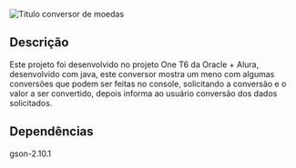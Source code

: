 ![Titulo conversor de moedas](https://github.com/thiagotmdev/Conversor-de-moedas/assets/64815231/f23cf71d-d465-4a7f-a382-295cea3055c3)


## Descrição

Este projeto foi desenvolvido no projeto One T6 da Oracle + Alura, desenvolvido com
java, este conversor mostra um meno com algumas conversões que podem ser feitas no
console, solicitando a conversão e o valor a ser convertido, depois informa ao usuário
conversão dos dados solicitados.

## Dependências
gson-2.10.1

